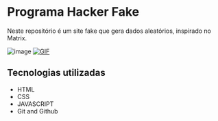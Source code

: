 # Programa Hacker Fake
Neste repositório é um site fake que gera dados aleatórios, inspirado no Matrix.

![image](https://github.com/drewneres/fakehacker/assets/71440544/018b8573-a8b1-471b-b484-56c1f9f1b752)
<a href="/hacker/gif.gif/">
    <img src="/hacker/gif.gif/" alt="GIF">
</a>

## Tecnologias utilizadas
- HTML
- CSS
- JAVASCRIPT
- Git and Github
